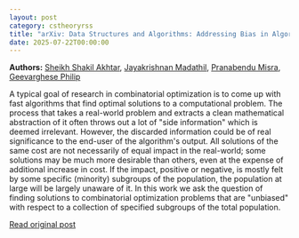 ```yaml
---
layout: post
category: cstheoryrss
title: "arXiv: Data Structures and Algorithms: Addressing Bias in Algorithmic Solutions: Exploring Vertex Cover and"
date: 2025-07-22T00:00:00
---
```


**Authors:** [Sheikh Shakil Akhtar](https://dblp.uni-trier.de/search?q=Sheikh+Shakil+Akhtar), [Jayakrishnan Madathil](https://dblp.uni-trier.de/search?q=Jayakrishnan+Madathil), [Pranabendu Misra](https://dblp.uni-trier.de/search?q=Pranabendu+Misra), [Geevarghese Philip](https://dblp.uni-trier.de/search?q=Geevarghese+Philip)

A typical goal of research in combinatorial optimization is to come up with
fast algorithms that find optimal solutions to a computational problem. The
process that takes a real-world problem and extracts a clean mathematical
abstraction of it often throws out a lot of "side information" which is deemed
irrelevant. However, the discarded information could be of real significance to
the end-user of the algorithm's output. All solutions of the same cost are not
necessarily of equal impact in the real-world; some solutions may be much more
desirable than others, even at the expense of additional increase in cost. If
the impact, positive or negative, is mostly felt by some specific (minority)
subgroups of the population, the population at large will be largely unaware of
it. In this work we ask the question of finding solutions to combinatorial
optimization problems that are "unbiased" with respect to a collection of
specified subgroups of the total population.

[Read original post](http://arxiv.org/abs/2507.14509v1)
